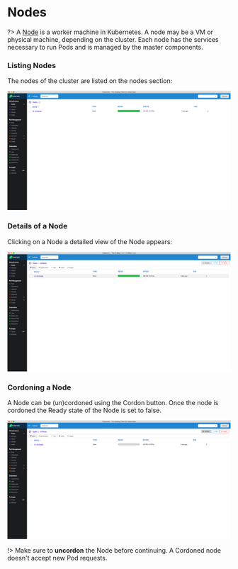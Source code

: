 # Nodes

?> A [Node](https://kubernetes.io/docs/concepts/architecture/nodes/) is a worker machine in Kubernetes. A node may be a VM or physical machine, depending on the cluster. Each node has the services necessary to run Pods and is managed by the master components.

### Listing Nodes

The nodes of the cluster are listed on the nodes section:

![Nodes: Visualizing a minikube cluster](../images/nodes.png)

### Details of a Node

Clicking on a Node a detailed view of the Node appears:

![Node Details: Minikube](../images/node-view.png)

### Cordoning a Node

A Node can be \(un\)cordoned using the Cordon button. Once the node is cordoned the Ready state of the Node is set to false.

![Node Details: Cordoned Minikube](../images/cordon-node.png)

!> Make sure to **uncordon** the Node before continuing. A Cordoned node doesn't accept new Pod requests.


